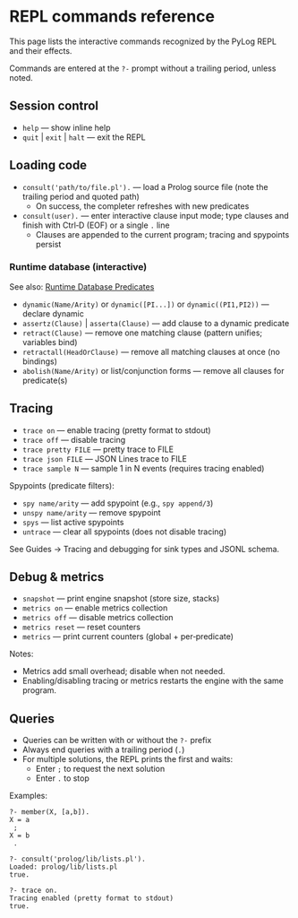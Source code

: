 # REPL commands reference

This page lists the interactive commands recognized by the PyLog REPL and their effects.

Commands are entered at the `?-` prompt without a trailing period, unless noted.

## Session control

- `help` — show inline help
- `quit` | `exit` | `halt` — exit the REPL

## Loading code

- `consult('path/to/file.pl').` — load a Prolog source file (note the trailing period and quoted path)
  - On success, the completer refreshes with new predicates
- `consult(user).` — enter interactive clause input mode; type clauses and finish with Ctrl‑D (EOF) or a single `.` line
  - Clauses are appended to the current program; tracing and spypoints persist

### Runtime database (interactive)

See also: [Runtime Database Predicates](./runtime-db.md)

- `dynamic(Name/Arity)` or `dynamic([PI...])` or `dynamic((PI1,PI2))` — declare dynamic
- `assertz(Clause)` | `asserta(Clause)` — add clause to a dynamic predicate
- `retract(Clause)` — remove one matching clause (pattern unifies; variables bind)
- `retractall(HeadOrClause)` — remove all matching clauses at once (no bindings)
- `abolish(Name/Arity)` or list/conjunction forms — remove all clauses for predicate(s)

## Tracing

- `trace on` — enable tracing (pretty format to stdout)
- `trace off` — disable tracing
- `trace pretty FILE` — pretty trace to FILE
- `trace json FILE` — JSON Lines trace to FILE
- `trace sample N` — sample 1 in N events (requires tracing enabled)

Spypoints (predicate filters):

- `spy name/arity` — add spypoint (e.g., `spy append/3`)
- `unspy name/arity` — remove spypoint
- `spys` — list active spypoints
- `untrace` — clear all spypoints (does not disable tracing)

See Guides → Tracing and debugging for sink types and JSONL schema.

## Debug & metrics

- `snapshot` — print engine snapshot (store size, stacks)
- `metrics on` — enable metrics collection
- `metrics off` — disable metrics collection
- `metrics reset` — reset counters
- `metrics` — print current counters (global + per‑predicate)

Notes:
- Metrics add small overhead; disable when not needed.
- Enabling/disabling tracing or metrics restarts the engine with the same program.

## Queries

- Queries can be written with or without the `?-` prefix
- Always end queries with a trailing period (`.`)
- For multiple solutions, the REPL prints the first and waits:
  - Enter `;` to request the next solution
  - Enter `.` to stop

Examples:

```text
?- member(X, [a,b]).
X = a
 ;
X = b
 .

?- consult('prolog/lib/lists.pl').
Loaded: prolog/lib/lists.pl
true.

?- trace on.
Tracing enabled (pretty format to stdout)
true.
```
